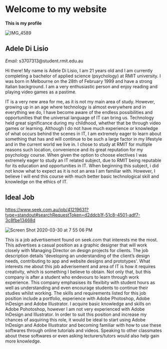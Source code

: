 <html xmlns="http://www.w3.org/1999/xhtml" >
<head>

</head>
<body>
<h1>Welcome to my website</h1>
<p> <b>This is my profile </b> </p>
 
 ![IMG_4589](https://user-images.githubusercontent.com/62793614/77894339-dde0b580-72c0-11ea-9660-36c8ef50eb62.jpg)
 
 <p> <h2> <b> Adele Di Lisio </b> </h2> </p>
  <p> <i>Email:</i> s3707313@student.rmit.edu.au </p>
 <p> Hi there! My name is Adele Di Lisio, I am 21 years old and I am currently completing a bachelor of applied science (psychology) at RMIT university. I was born in Melbourne on the 28th of February 1999 and have a strong italian background. I am a very enthusiastic person and enjoy reading and playing video games as a pastime. </p>
 
<p> 
IT is a very new area for me, as it is not my main area of study. However, growing up in an age where technology is almost everywhere and in everything we do, I have become aware of the endless possibilities and opportunities that the universal language of IT can bring us. Technology held great significance during my childhood, whether that be through video games or learning. Although I do not have much experience or knowledge of what occurs behind the scenes in IT, I am extremely eager to learn about something that has and will continue to be such a large factor in my lifestyle and in the current world we live in. I chose to study at RMIT for multiple reasons such location, convenience and its great reputation for my psychology course. When given the option to choose electives I was extremely eager to study an IT related subject, due to RMIT being reputable for its education and opportunities in IT. When beginning this subject, i did not know what to expect as it is not an area I am familiar with. However, I believe I will end this course with much better basic technological skill and knowledge on the ethics of IT. </p>

<p> <h2> Ideal Job </h2> </p>

https://www.seek.com.au/job/41219631?type=standout#searchRequestToken=d2ddcb1f-51c8-4501-adf7-3c8fbe13468d

![Screen Shot 2020-03-30 at 7 55 06 PM](https://user-images.githubusercontent.com/62793614/77894177-a8d46300-72c0-11ea-81c2-3731d7e2a736.png)

<p> This is a job advertisement found on seek.com that interests me the most. This advertises a casual position as a graphic designer that will work closely with Managing Director on design projects for clients. The job description details 'developing an understanding of the client’s design needs, contributing to app and website designs and prototypes'. What interests me about this job adverisement and area of IT is how it requires creativity, which is something I believe to obtain. Not only that, but this company is after a student who endevours to learn through work experience. This company emphasises its flexibity with student hours as well as understanding and even encourage students to continue their studies whilst working. The skills and requirements listed for this job position include a portfolio, experience with Adobe Photoshop, Adobe InDesign and Adobe Illustrator. I acquire basic knowledge and skills on Adobe Pohotoshop, however I am not very experienced with Adobe InDesign and Illustrator. In order to suit this position and increase my chances of asquiring this role, it would be ideal to start using Adobe InDesign and Adobe Illustrator and becoming familiar with how to use these softwares through online tutorials and videos. Speaking to other classmates about these softwares or even asking lecturers/tutors would also help gain more knowledge. </p>

 

</body>
</html>
